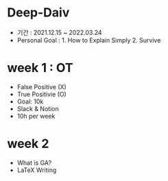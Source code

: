 # Deep-Daiv

- 기간 : 2021.12.15 ~ 2022.03.24
- Personal Goal : 1. How to Explain Simply 2. Survive

# week 1 : OT
- False Positive (X)
- True Positivie (O)
- Goal: 10k
- Slack & Notion
- 10h per week

# week 2
- What is GA?
- LaTeX Writing
